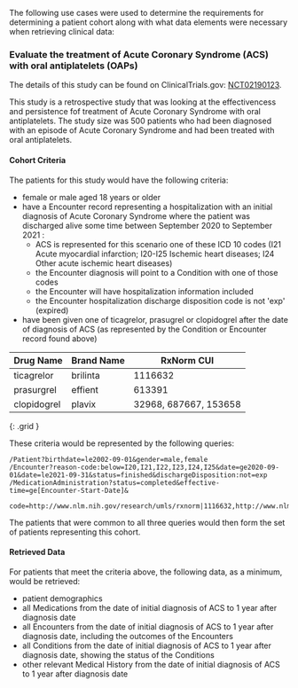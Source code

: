 The following use cases were used to determine the requirements for determining a patient cohort along with what data elements were necessary when retrieving clinical data:

### Evaluate the treatment of Acute Coronary Syndrome (ACS) with oral antiplatelets (OAPs)

The details of this study can be found on ClinicalTrials.gov: [NCT02190123](https://clinicaltrials.gov/ct2/show/NCT02190123).

This study is a retrospective study that was looking at the effectivencess and persistence fof treatment of Acute Coronary Syndrome with oral antiplatelets.  The study size was 500 patients who had been diagnosed with an episode of Acute Coronary Syndrome and had been treated with oral antiplatelets.

#### Cohort Criteria
The patients for this study would have the following criteria:

* female or male aged 18 years or older
* have a Encounter record representing a hospitalization with an initial diagnosis of Acute Coronary Syndrome where the patient was discharged alive some time between September 2020 to September 2021 :
  * ACS is represented for this scenario one of these ICD 10 codes (I21 Acute myocardial infarction; I20-I25  Ischemic heart diseases; I24  Other acute ischemic heart diseases)
  * the Encounter diagnosis will point to a Condition with one of those codes
  * the Encounter will have hospitalization information included
  * the Encounter hospitalization discharge disposition code is not 'exp' (expired)
* have been given one of ticagrelor, prasugrel or clopidogrel after the date of diagnosis of ACS (as represented by the Condition or Encounter record found above)

|Drug Name|Brand Name|RxNorm CUI|
|---|---|---|
|ticagrelor|brilinta|1116632|
|prasurgrel|effient|613391|
|clopidogrel|plavix|32968, 687667, 153658|
{: .grid }

These criteria would be represented by the following queries:

    /Patient?birthdate=le2002-09-01&gender=male,female
    /Encounter?reason-code:below=I20,I21,I22,I23,I24,I25&date=ge2020-09-01&date=le2021-09-31&status=finished&dischargeDisposition:not=exp
    /MedicationAdministration?status=completed&effective-time=ge[Encounter-Start-Date]&
      code=http://www.nlm.nih.gov/research/umls/rxnorm|1116632,http://www.nlm.nih.gov/research/umls/rxnorm|613391,http://www.nlm.nih.gov/research/umls/rxnorm|32968,http://www.nlm.nih.gov/research/umls/rxnorm|687667,http://www.nlm.nih.gov/research/umls/rxnorm|153658

The patients that were common to all three queries would then form the set of patients representing this cohort.


#### Retrieved Data
For patients that meet the criteria above, the following data, as a minimum, would be retrieved:

* patient demographics
* all Medications from the date of initial diagnosis of ACS to 1 year after diagnosis date
* all Encounters from the date of initial diagnosis of ACS to 1 year after diagnosis date, including the outcomes of the Encounters
* all Conditions from the date of initial diagnosis of ACS to 1 year after diagnosis date, showing the status of the Conditions
* other relevant Medical History from the date of initial diagnosis of ACS to 1 year after diagnosis date

